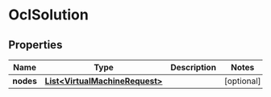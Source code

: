 
# OclSolution

## Properties
Name | Type | Description | Notes
------------ | ------------- | ------------- | -------------
**nodes** | [**List&lt;VirtualMachineRequest&gt;**](VirtualMachineRequest.md) |  |  [optional]



